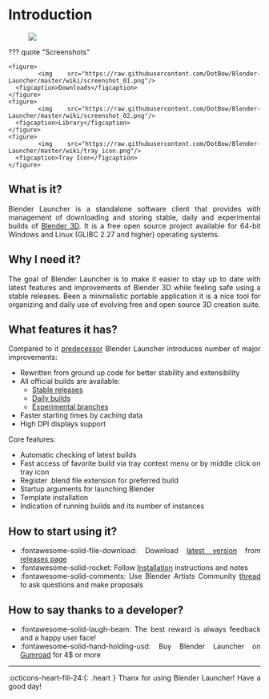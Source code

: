 <style>body {text-align: justify}</style>

# Introduction

<figure>
  <img src="https://raw.githubusercontent.com/DotBow/Blender-Launcher/master/wiki/blender_launcher_cover.png"/>
</figure>

??? quote "Screenshots"

    <figure>
      <img src="https://raw.githubusercontent.com/DotBow/Blender-Launcher/master/wiki/screenshot_01.png"/>
      <figcaption>Downloads</figcaption>
    </figure>
    <figure>
      <img src="https://raw.githubusercontent.com/DotBow/Blender-Launcher/master/wiki/screenshot_02.png"/>
      <figcaption>Library</figcaption>
    </figure>
    <figure>
      <img src="https://raw.githubusercontent.com/DotBow/Blender-Launcher/master/wiki/tray_icon.png"/>
      <figcaption>Tray Icon</figcaption>
    </figure>

## What is it?

Blender Launcher is a standalone software client that provides with management of downloading and storing stable, daily and experimental builds of [Blender 3D](https://www.blender.org/). It is a free open source project available for 64-bit Windows and Linux (GLIBC 2.27 and higher) operating systems.

## Why I need it?

The goal of Blender Launcher is to make it easier to stay up to date with latest features and improvements of Blender 3D while feeling safe using a stable releases. Been a minimalistic portable application it is a nice tool for organizing and daily use of evolving free and open source 3D creation suite.

## What features it has?

Compared to it [predecessor](https://github.com/DotBow/Blender-Version-Manager) Blender Launcher introduces number of major improvements:

* Rewritten from ground up code for better stability and extensibility
* All official builds are available:
    * [Stable releases](https://download.blender.org/release/)
    * [Daily builds](https://builder.blender.org/download/)
    * [Experimental branches](https://builder.blender.org/download/branches/)
* Faster starting times by caching data
* High DPI displays support

Core features:

* Automatic checking of latest builds
* Fast access of favorite build via tray context menu or by middle click on tray icon
* Register .blend file extension for preferred build
* Startup arguments for launching Blender
* Template installation
* Indication of running builds and its number of instances

## How to start using it?

* :fontawesome-solid-file-download: Download [latest version](https://github.com/DotBow/Blender-Launcher/releases/latest) from [releases page](https://github.com/DotBow/Blender-Launcher/releases)
* :fontawesome-solid-rocket: Follow [Installation](installation.md#installing-blender-launcher) instructions and notes
* :fontawesome-solid-comments: Use Blender Artists Community [thread](https://blenderartists.org/t/blender-launcher-standalone-software-client) to ask questions and make proposals

## How to say thanks to a developer?

* :fontawesome-solid-laugh-beam: The best reward is always feedback and a happy user face!
* :fontawesome-solid-hand-holding-usd: Buy Blender Launcher on [Gumroad](https://gum.co/Blender-Launcher) for 4$ or more

***

:octicons-heart-fill-24:{: .heart } Thanx for using Blender Launcher! Have a good day!
